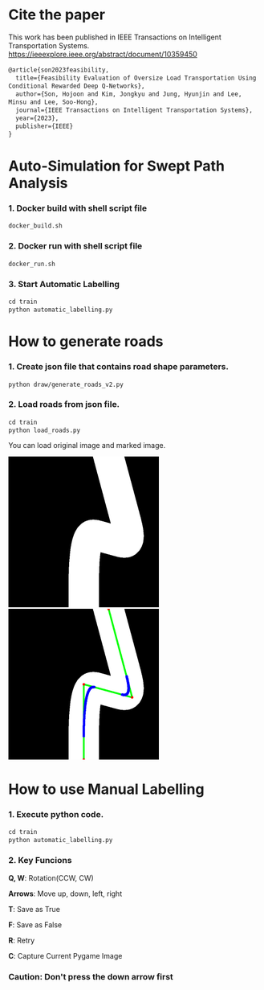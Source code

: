 # Cite the paper
This work has been published in IEEE Transactions on Intelligent Transportation Systems.
https://ieeexplore.ieee.org/abstract/document/10359450
```
@article{son2023feasibility,
  title={Feasibility Evaluation of Oversize Load Transportation Using Conditional Rewarded Deep Q-Networks},
  author={Son, Hojoon and Kim, Jongkyu and Jung, Hyunjin and Lee, Minsu and Lee, Soo-Hong},
  journal={IEEE Transactions on Intelligent Transportation Systems},
  year={2023},
  publisher={IEEE}
}
```

# Auto-Simulation for Swept Path Analysis

### 1. Docker build with shell script file 

```
docker_build.sh
```

### 2. Docker run with shell script file

```
docker_run.sh
```

### 3. Start Automatic Labelling

```
cd train
python automatic_labelling.py
```

# How to generate roads

### 1. Create json file that contains road shape parameters.

```
python draw/generate_roads_v2.py
```

### 2. Load roads from json file.
```
cd train
python load_roads.py
```

You can load original image and marked image.

<img src="./images/original.png" width=300 height=300></img>
<img src="./images/marked.png" width=300 height=300></img>


# How to use Manual Labelling

### 1. Execute python code.

```
cd train
python automatic_labelling.py
```

### 2. Key Funcions

<strong>Q, W</strong>: Rotation(CCW, CW)

<strong>Arrows</strong>: Move up, down, left, right

<strong>T</strong>: Save as True

<strong>F</strong>: Save as False

<strong>R</strong>: Retry

<strong>C</strong>: Capture Current Pygame Image


### Caution: Don't press the down arrow first
